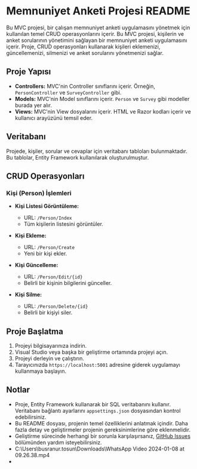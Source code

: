 # Memnuniyet Anketi Projesi README

Bu MVC projesi, bir çalışan  memnuniyet anketi uygulamasını yönetmek için kullanılan temel CRUD operasyonlarını içerir.
Bu MVC projesi, kişilerin ve anket sorularının yönetimini sağlayan bir memnuniyet anketi uygulamasını içerir. 
Proje, CRUD operasyonları kullanarak kişileri eklemenizi, güncellemenizi, silmenizi ve anket sorularını yönetmenizi sağlar.

## Proje Yapısı

- **Controllers:** MVC'nin Controller sınıflarını içerir. Örneğin, `PersonController` ve `SurveyController` gibi.
- **Models:** MVC'nin Model sınıflarını içerir. `Person` ve `Survey` gibi modeller burada yer alır.
- **Views:** MVC'nin View dosyalarını içerir. HTML ve Razor kodları içerir ve kullanıcı arayüzünü temsil eder.

## Veritabanı

Projede, kişiler, sorular ve cevaplar için veritabanı tabloları bulunmaktadır. Bu tablolar, Entity Framework kullanılarak oluşturulmuştur.

## CRUD Operasyonları

### Kişi (Person) İşlemleri

- **Kişi Listesi Görüntüleme:**
  - URL: `/Person/Index`
  - Tüm kişilerin listesini görüntüler.

- **Kişi Ekleme:**
  - URL: `/Person/Create`
  - Yeni bir kişi ekler.

- **Kişi Güncelleme:**
  - URL: `/Person/Edit/{id}`
  - Belirli bir kişinin bilgilerini günceller.

- **Kişi Silme:**
  - URL: `/Person/Delete/{id}`
  - Belirli bir kişiyi siler.


## Proje Başlatma

1. Projeyi bilgisayarınıza indirin.
2. Visual Studio veya başka bir geliştirme ortamında projeyi açın.
3. Projeyi derleyin ve çalıştırın.
4. Tarayıcınızda `https://localhost:5001` adresine giderek uygulamayı kullanmaya başlayın.

## Notlar

- Proje, Entity Framework kullanarak bir SQL veritabanını kullanır. Veritabanı bağlantı ayarlarını `appsettings.json` dosyasından kontrol edebilirsiniz.
- Bu README dosyası, projenin temel özelliklerini anlatmak içindir. Daha fazla detay ve geliştirmeler projenin gereksinimlerine göre eklenmelidir.
- Geliştirme sürecinde herhangi bir sorunla karşılaşırsanız, [GitHub Issues](https://github.com/KullaniciAdi/ProjeAdi/issues) bölümünden yardım isteyebilirsiniz.
- C:\Users\busranur.tosun\Downloads\WhatsApp Video 2024-01-08 at 09.26.38.mp4
- 
